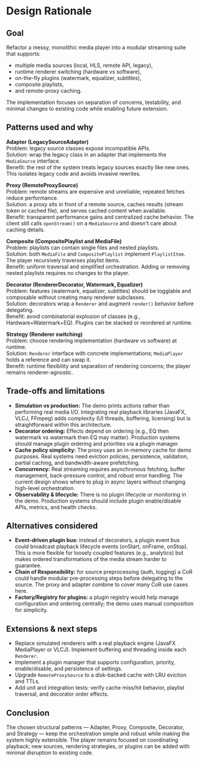 # Design Rationale

## Goal
Refactor a messy, monolithic media player into a modular streaming suite that supports:
- multiple media sources (local, HLS, remote API, legacy),
- runtime renderer switching (hardware vs software),
- on-the-fly plugins (watermark, equalizer, subtitles),
- composite playlists,
- and remote-proxy caching.

The implementation focuses on separation of concerns, testability, and minimal changes to existing code while enabling future extension.

## Patterns used and why

**Adapter (LegacySourceAdapter)**  
Problem: legacy source classes expose incompatible APIs.  
Solution: wrap the legacy class in an adapter that implements the `MediaSource` interface.  
Benefit: the rest of the system treats legacy sources exactly like new ones. This isolates legacy code and avoids invasive rewrites.

**Proxy (RemoteProxySource)**  
Problem: remote streams are expensive and unreliable; repeated fetches reduce performance.  
Solution: a proxy sits in front of a remote source, caches results (stream token or cached file), and serves cached content when available.  
Benefit: transparent performance gains and centralized cache behavior. The client still calls `openStream()` on a `MediaSource` and doesn't care about caching details.

**Composite (CompositePlaylist and MediaFile)**  
Problem: playlists can contain single files and nested playlists.  
Solution: both `MediaFile` and `CompositePlaylist` implement `PlaylistItem`. The player recursively traverses playlist items.  
Benefit: uniform traversal and simplified orchestration. Adding or removing nested playlists requires no changes to the player.

**Decorator (RendererDecorator, Watermark, Equalizer)**  
Problem: features (watermark, equalizer, subtitles) should be togglable and composable without creating many renderer subclasses.  
Solution: decorators wrap a `Renderer` and augment `render()` behavior before delegating.  
Benefit: avoid combinatorial explosion of classes (e.g., Hardware+Watermark+EQ). Plugins can be stacked or reordered at runtime.

**Strategy (Renderer switching)**  
Problem: choose rendering implementation (hardware vs software) at runtime.  
Solution: `Renderer` interface with concrete implementations; `MediaPlayer` holds a reference and can swap it.  
Benefit: runtime flexibility and separation of rendering concerns; the player remains renderer-agnostic.

## Trade-offs and limitations
- **Simulation vs production:** The demo prints actions rather than performing real media I/O. Integrating real playback libraries (JavaFX, VLCJ, FFmpeg) adds complexity (UI threads, buffering, licensing) but is straightforward within this architecture.
- **Decorator ordering:** Effects depend on ordering (e.g., EQ then watermark vs watermark then EQ may matter). Production systems should manage plugin ordering and priorities via a plugin manager.
- **Cache policy simplicity:** The proxy uses an in-memory cache for demo purposes. Real systems need eviction policies, persistence, validation, partial caching, and bandwidth-aware prefetching.
- **Concurrency:** Real streaming requires asynchronous fetching, buffer management, back-pressure control, and robust error handling. The current design shows where to plug in async layers without changing high-level orchestration.
- **Observability & lifecycle:** There is no plugin lifecycle or monitoring in the demo. Production systems should include plugin enable/disable APIs, metrics, and health checks.

## Alternatives considered
- **Event-driven plugin bus:** instead of decorators, a plugin event bus could broadcast playback lifecycle events (onStart, onFrame, onStop). This is more flexible for loosely coupled features (e.g., analytics) but makes ordered transformations of the media stream harder to guarantee.
- **Chain of Responsibility:** for source preprocessing (auth, logging) a CoR could handle modular pre-processing steps before delegating to the source. The proxy and adapter combine to cover many CoR use cases here.
- **Factory/Registry for plugins:** a plugin registry would help manage configuration and ordering centrally; the demo uses manual composition for simplicity.

## Extensions & next steps
- Replace simulated renderers with a real playback engine (JavaFX MediaPlayer or VLCJ). Implement buffering and threading inside each `Renderer`.
- Implement a plugin manager that supports configuration, priority, enable/disable, and persistence of settings.
- Upgrade `RemoteProxySource` to a disk-backed cache with LRU eviction and TTLs.
- Add unit and integration tests: verify cache miss/hit behavior, playlist traversal, and decorator order effects.

## Conclusion
The chosen structural patterns — Adapter, Proxy, Composite, Decorator, and Strategy — keep the orchestration simple and robust while making the system highly extensible. The player remains focused on coordinating playback; new sources, rendering strategies, or plugins can be added with minimal disruption to existing code.
